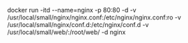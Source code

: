  docker run -itd --name=nginx -p 80:80 -d -v /usr/local/small/nginx/nginx.conf:/etc/nginx/nginx.conf:ro -v /usr/local/small/nginx/conf.d:/etc/nginx/conf.d -v /usr/local/small/web/:/root/web/ -d nginx
